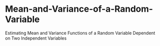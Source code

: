 # Mean-and-Variance-of-a-Random-Variable
Estimating Mean and Variance Functions of a Random Variable Dependent on Two Independent Variables
